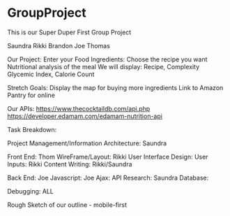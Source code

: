 # GroupProject
This is our Super Duper First Group Project

Saundra Rikki Brandon Joe Thomas

Our Project:
Enter your Food Ingredients: 
Choose the recipe you want
Nutritional analysis of the meal
We will display: Recipe, Complexity
Glycemic Index, Calorie Count

Stretch Goals:
Display the map for buying more ingredients
Link to Amazon Pantry for online

Our APIs:
https://www.thecocktaildb.com/api.php
https://developer.edamam.com/edamam-nutrition-api


Task Breakdown:

Project Management/Information Architecture: Saundra

Front End: Thom
WireFrame/Layout: Rikki
User Interface Design: 
User Inputs: Rikki 
Content Writing: Rikki/Saundra

Back End: Joe
Javascript: Joe
Ajax: 
API Research: Saundra 
Database: 

Debugging: ALL 

Rough Sketch of our outline - mobile-first
